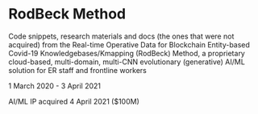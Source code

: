 # RodBeck Method

Code snippets, research materials and docs (the ones that were not acquired) from the Real-time Operative Data for Blockchain Entity-based Covid-19 Knowledgebases/Kmapping (RodBeck) Method, a proprietary cloud-based, multi-domain, multi-CNN evolutionary (generative) AI/ML solution for ER staff and frontline workers

1 March 2020 - 3 April 2021

AI/ML IP acquired 4 April 2021 ($100M)
